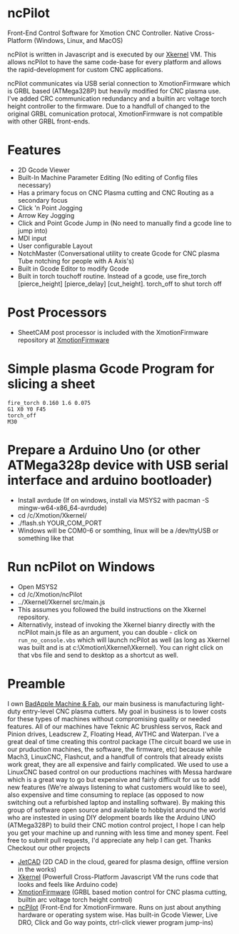 # ncPilot
Front-End Control Software for Xmotion CNC Controller. Native Cross-Platform (Windows, Linux, and MacOS)

ncPilot is written in Javascript and is executed by our [Xkernel](https://github.com/UnfinishedBusiness/Xkernel) VM. This allows
ncPilot to have the same code-base for every platform and allows the rapid-development for custom CNC applications.

ncPilot communicates via USB serial connection to XmotionFirmware which is GRBL based (ATMega328P) but heavily modified for CNC plasma use. I've added CRC communication redundancy and a builtin arc voltage torch height controller to the firmware. Due to a handfull of changed to the original GRBL comunication protocal, XmotionFirmware is not compatible with other GRBL front-ends.

# Features
- 2D Gcode Viewer
- Built-In Machine Parameter Editing (No editing of Config files necessary)
- Has a primary focus on CNC Plasma cutting and CNC Routing as a secondary focus
- Click 'n Point Jogging
- Arrow Key Jogging
- Click and Point Gcode Jump in (No need to manually find a gcode line to jump into)
- MDI input
- User configurable Layout
- NotchMaster (Conversational utility to create Gcode for CNC plasma Tube notching for people with A Axis's)
- Built in Gcode Editor to modify Gcode
- Built in torch touchoff routine. Instead of a gcode, use fire_torch [pierce_height] [pierce_delay] [cut_height]. torch_off to shut torch off

# Post Processors
- SheetCAM post processor is included with the XmotionFirmware repository at [XmotionFirmware](https://github.com/UnfinishedBusiness/XmotionFirmware)

# Simple plasma Gcode Program for slicing a sheet
```
fire_torch 0.160 1.6 0.075
G1 X0 Y0 F45
torch_off
M30
```
# Prepare a Arduino Uno (or other ATMega328p device with USB serial interface and arduino bootloader)
- Install avrdude (If on windows, install via MSYS2 with pacman -S mingw-w64-x86_64-avrdude)
- cd /c/Xmotion/Xkernel/
- ./flash.sh YOUR_COM_PORT
- Windows will be COM0-6 or somthing, linux will be a /dev/ttyUSB or something like that

# Run ncPilot on Windows
- Open MSYS2
- cd /c/Xmotion/ncPilot
- ../Xkernel/Xkernel src/main.js
- This assumes you followed the build instructions on the Xkernel repository.
- Alternativly, instead of invoking the Xkernel bianry directly with the ncPilot main.js file as an argument, you can double - click on `run_no_console.vbs` which will launch ncPilot as well (as long as Xkernel was built and is at c:\Xmotion\Xkernel\Xkernel). You can right click on that vbs file and send to desktop as a shortcut as well.

# Preamble
I own [BadApple Machine & Fab](https://badappleproducts.com), our main business is manufacturing light-duty entry-level CNC plasma cutters. My goal in business is to lower costs for these types of machines without compromising quality or needed features. All of our machines have Teknic AC brushless servos, Rack and Pinion drives, Leadscrew Z, Floating Head, AVTHC and Waterpan. I've a great deal of time creating this control package (The circuit board we use in our pruduction machines, the software, the firmware, etc) because while Mach3, LinuxCNC, Flashcut, and a handfull of controls that already exists work great, they are all expensive and fairly complicated. We used to use a LinuxCNC based control on our productions machines with Messa hardware which is a great way to go but expensive and fairly difficult for us to add new features (We're always listening to what customers would like to see), also expensive and time consuming to replace (as opposed to now switching out a refurbished laptop and installing software). By making this group of software open source and available to hobbyist around the world who are instested in using DIY delopment boards like the Arduino UNO (ATMega328P) to build their CNC motion control project, I hope I can help you get your machine up and running with less time and money spent. Feel free to submit pull requests, I'd appreciate any help I can get. Thanks
Checkout our other projects
- [JetCAD](https://jetcad.io) (2D CAD in the cloud, geared for plasma design, offline version in the works)
- [Xkernel](https://github.com/UnfinishedBusiness/Xkernel) (Powerfull Cross-Platform Javascript VM the runs code that looks and feels like Arduino code)
- [XmotionFirmware](https://github.com/UnfinishedBusiness/XmotionFirmware) (GRBL based motion control for CNC plasma cutting, builtin arc voltage torch height control)
- [ncPilot](https://github.com/UnfinishedBusiness/ncPilot) (Front-End for XmotionFirmware. Runs on just about anything hardware or operating system wise. Has built-in Gcode Viewer, Live DRO, Click and Go way points, ctrl-click viewer program jump-ins)
